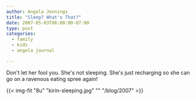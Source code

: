```yaml
---
author: Angela Jennings
title: "Sleep? What's That?"
date: 2007-05-03T06:00:00-07:00
type: post
categories:
  - family
  - kids
  - angela journal

---
```


Don't let her fool you.  She's not sleeping.  She's just recharging so she can go on a ravenous eating spree again!

<!--more-->

{{< img-fit
    "8u" "kirin-sleeping.jpg" ""
    "/blog/2007" >}}
